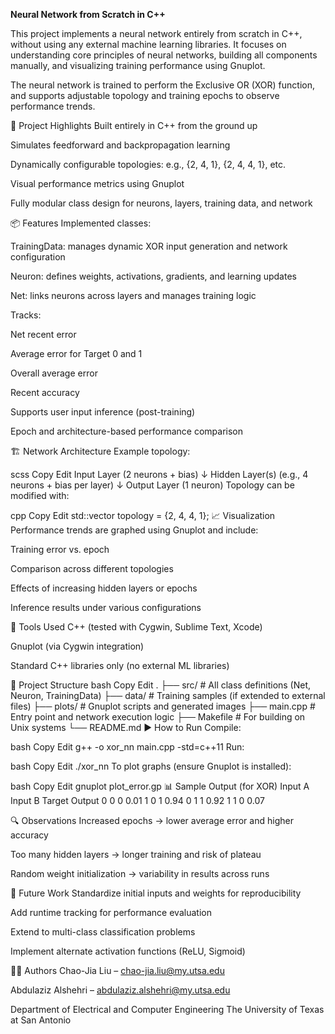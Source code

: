 **Neural Network from Scratch in C++**

This project implements a neural network entirely from scratch in C++, without using any external machine learning libraries. It focuses on understanding core principles of neural networks, building all components manually, and visualizing training performance using Gnuplot.

The neural network is trained to perform the Exclusive OR (XOR) function, and supports adjustable topology and training epochs to observe performance trends.

🧠 Project Highlights
Built entirely in C++ from the ground up

Simulates feedforward and backpropagation learning

Dynamically configurable topologies: e.g., {2, 4, 1}, {2, 4, 4, 1}, etc.

Visual performance metrics using Gnuplot

Fully modular class design for neurons, layers, training data, and network

📦 Features
Implemented classes:

TrainingData: manages dynamic XOR input generation and network configuration

Neuron: defines weights, activations, gradients, and learning updates

Net: links neurons across layers and manages training logic

Tracks:

Net recent error

Average error for Target 0 and 1

Overall average error

Recent accuracy

Supports user input inference (post-training)

Epoch and architecture-based performance comparison

🏗️ Network Architecture
Example topology:

scss
Copy
Edit
Input Layer (2 neurons + bias)
↓
Hidden Layer(s) (e.g., 4 neurons + bias per layer)
↓
Output Layer (1 neuron)
Topology can be modified with:

cpp
Copy
Edit
std::vector<unsigned> topology = {2, 4, 4, 1};
📈 Visualization
Performance trends are graphed using Gnuplot and include:

Training error vs. epoch

Comparison across different topologies

Effects of increasing hidden layers or epochs

Inference results under various configurations

🔧 Tools Used
C++ (tested with Cygwin, Sublime Text, Xcode)

Gnuplot (via Cygwin integration)

Standard C++ libraries only (no external ML libraries)

📁 Project Structure
bash
Copy
Edit
.
├── src/                    # All class definitions (Net, Neuron, TrainingData)
├── data/                   # Training samples (if extended to external files)
├── plots/                  # Gnuplot scripts and generated images
├── main.cpp                # Entry point and network execution logic
├── Makefile                # For building on Unix systems
└── README.md
▶️ How to Run
Compile:

bash
Copy
Edit
g++ -o xor_nn main.cpp -std=c++11
Run:

bash
Copy
Edit
./xor_nn
To plot graphs (ensure Gnuplot is installed):

bash
Copy
Edit
gnuplot plot_error.gp
📊 Sample Output (for XOR)
Input A	Input B	Target	Output
0	0	0	0.01
1	0	1	0.94
0	1	1	0.92
1	1	0	0.07

🔍 Observations
Increased epochs → lower average error and higher accuracy

Too many hidden layers → longer training and risk of plateau

Random weight initialization → variability in results across runs

🚀 Future Work
Standardize initial inputs and weights for reproducibility

Add runtime tracking for performance evaluation

Extend to multi-class classification problems

Implement alternate activation functions (ReLU, Sigmoid)

👨‍💻 Authors
Chao-Jia Liu – chao-jia.liu@my.utsa.edu

Abdulaziz Alshehri – abdulaziz.alshehri@my.utsa.edu

Department of Electrical and Computer Engineering
The University of Texas at San Antonio
